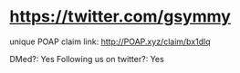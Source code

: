 # https://twitter.com/gsymmy

unique POAP claim link: 
http://POAP.xyz/claim/bx1dlq

DMed?: Yes
Following us on twitter?: Yes